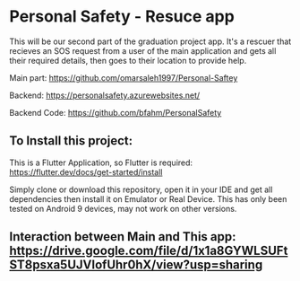 # Personal Safety - Resuce app

This will be our second part of the graduation project app. It's a rescuer that recieves an SOS request from a user of the main application and gets all their required details, then goes to their location to provide help.

Main part: https://github.com/omarsaleh1997/Personal-Saftey

Backend: https://personalsafety.azurewebsites.net/

Backend Code: https://github.com/bfahm/PersonalSafety

## To Install this project:

This is a Flutter Application, so Flutter is required: https://flutter.dev/docs/get-started/install

Simply clone or download this repository, open it in your IDE and get all dependencies then install it on Emulator or Real Device. This has only been tested on Android 9 devices, may not work on other versions. 

## Interaction between Main and This app: https://drive.google.com/file/d/1x1a8GYWLSUFtST8psxa5UJVIofUhr0hX/view?usp=sharing
